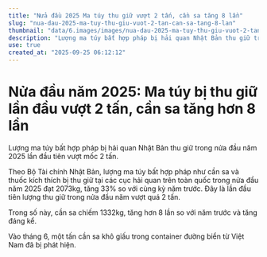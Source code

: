 ```yaml
---
title: "Nửa đầu 2025 Ma túy thu giữ vượt 2 tấn, cần sa tăng 8 lần"
slug: "nua-dau-2025-ma-tuy-thu-giu-vuot-2-tan-can-sa-tang-8-lan"
thumbnail: "data/6.images/images/nua-dau-2025-ma-tuy-thu-giu-vuot-2-tan-can-sa-tang-8-lan.webp"
description: "Lượng ma túy bất hợp pháp bị hải quan Nhật Bản thu giữ trong nửa đầu năm 2025 lần đầu tiên vượt mốc 2 tấn, với cần sa tăng gấp hơn 8 lần, bao gồm một tấn từ Việt Nam."
use: true
created_at: "2025-09-25 06:12:12"
---
```


# Nửa đầu năm 2025: Ma túy bị thu giữ lần đầu vượt 2 tấn, cần sa tăng hơn 8 lần

Lượng ma túy bất hợp pháp bị hải quan Nhật Bản thu giữ trong nửa đầu năm 2025 lần đầu tiên vượt mốc 2 tấn.

Theo Bộ Tài chính Nhật Bản, lượng ma túy bất hợp pháp như cần sa và thuốc kích thích bị thu giữ tại các cục hải quan trên toàn quốc trong nửa đầu năm 2025 đạt 2073kg, tăng 33% so với cùng kỳ năm trước. Đây là lần đầu tiên lượng thu giữ trong nửa đầu năm vượt quá 2 tấn.

Trong số này, cần sa chiếm 1332kg, tăng hơn 8 lần so với năm trước và tăng đáng kể.

Vào tháng 6, một tấn cần sa khô giấu trong container đường biển từ Việt Nam đã bị phát hiện.